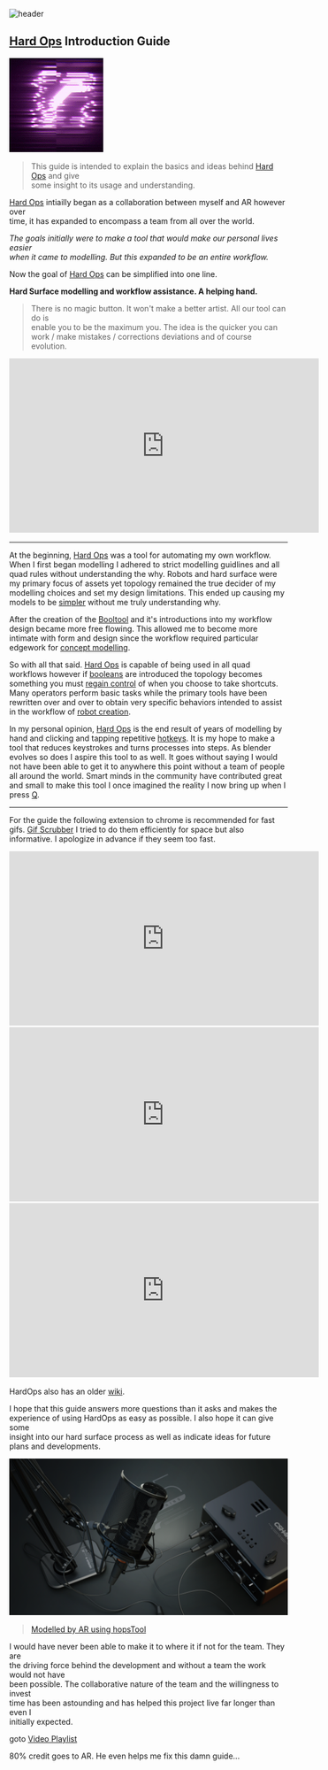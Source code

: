 ![header](img/banner.gif)

## [Hard Ops](https://gumroad.com/l/hardops/) Introduction Guide      

![](img/logo.gif)     

> This guide is intended to explain the basics and ideas behind [Hard Ops](https://gumroad.com/l/hardops/) and give       
> some insight to its usage and understanding.

[Hard Ops](https://gumroad.com/l/hardops/) intiailly began as a collaboration between myself and AR however over      
time, it has expanded to encompass a team from all over the world.      

*The goals initially were to make a tool that would make our personal lives easier      
when it came to modelling. But this expanded to be an entire workflow.*     

Now the goal of [Hard Ops](https://gumroad.com/l/hardops/) can be simplified into one line.       

**Hard Surface modelling and workflow assistance. A helping hand.**       

>There is no magic button. It won't make a better artist. All our tool can do is        
enable you to be the maximum you. The idea is the quicker you can work / make mistakes / corrections deviations and of course evolution.

<iframe width="560" height="315" src="https://www.youtube.com/embed/cK3AEyzqdcw" frameborder="0" allowfullscreen></iframe>

---

At the beginning, [Hard Ops](https://gumroad.com/l/hardops/) was a tool for automating my own workflow. When I first began modelling I adhered to strict modelling guidlines and all quad rules without understanding the why. Robots and hard surface were my primary focus of assets yet topology remained the true decider of my modelling choices and set my design limitations. This ended up causing my models to be [simpler](https://youtu.be/hoaPM1C1vAE) without me truly understanding why.

After the creation of the [Booltool](https://blenderartists.org/forum/showthread.php?336498-BoolTool-0-2&p=2659836&viewfull=1#post2659836) and it's introductions into my workflow design became more free flowing. This allowed me to become more intimate with form and design since the workflow required particular edgework for [concept modelling](https://www.youtube.com/watch?v=0654GCPxDhw).

So with all that said. [Hard Ops](https://gumroad.com/l/hardops/) is capable of being used in all quad workflows however if [booleans](boolean.md) are introduced the topology becomes something you must [regain control](tips_boolean) of when you choose to take shortcuts. Many operators perform basic tasks while the primary tools have been rewritten over and over to obtain very specific behaviors intended to assist in the workflow of [robot creation](https://www.artstation.com/artwork/4lbn4).

In my personal opinion, [Hard Ops](https://gumroad.com/l/hardops/) is the end result of years of modelling by hand and clicking and tapping repetitive [hotkeys](hotkeys.md). It is my hope to make a tool that reduces keystrokes and turns processes into steps. As blender evolves so does I aspire this tool to as well. It goes without saying I would not have been able to get it to anywhere this point without a team of people all around the world. Smart minds in the community have contributed great and small to make this tool I once imagined the reality I now bring up when I press [Q](hotkeys.md).

---

For the guide the following extension to chrome is recommended for fast gifs.
[Gif Scrubber](https://chrome.google.com/webstore/detail/gif-scrubber/gbdacbnhlfdlllckelpdkgeklfjfgcmp?hl=en)
I tried to do them efficiently for space but also informative. I apologize in advance if they seem too fast.

<iframe width="560" height="315" src="https://www.youtube.com/embed/DKx8Pi4v6wc" frameborder="0" allow="autoplay; encrypted-media" allowfullscreen></iframe>

<iframe width="560" height="315" src="https://www.youtube.com/embed/PtDzjVGziK8" frameborder="0" allowfullscreen></iframe>

<iframe width="560" height="315" src="https://www.youtube.com/embed/igSGBYSTSL8" frameborder="0" allowfullscreen></iframe>

HardOps also has an older [wiki](https://masterxeon1001.com/2016/05/28/hard-ops-8-release-notes/).        


I hope that this guide answers more questions than it asks and makes the        
experience of using HardOps as easy as possible. I also hope it can give some       
insight into our hard surface process as well as indicate ideas for future      
plans and developments.     

![Image](img/micgraded2.png)
> [Modelled by AR using hopsTool](https://twitter.com/AdrianRutk0wski/)

I would have never been able to make it to where it if not for the team. They are       
the driving force behind the development and without a team the work would not have     
been possible. The collaborative nature of the team and the willingness to invest       
time has been astounding and has helped this project live far longer than even I        
initially expected.     

goto [Video Playlist](https://www.youtube.com/playlist?list=PL0RqAjByAphEUuI2JDxIjjCQtfTRQlRh0)

80% credit goes to AR. He even helps me fix this damn guide...
